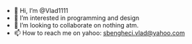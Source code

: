 - 👋 Hi, I’m @Vlad1111
- 👀 I’m interested in programming and design
- 💞️ I’m looking to collaborate on nothing atm.
- 📫 How to reach me
          on yahoo: sbengheci.vlad@yahoo.com

<!---
Vlad1111/Vlad1111 is a ✨ special ✨ repository because its `README.md` (this file) appears on your GitHub profile.
You can click the Preview link to take a look at your changes.
--->

